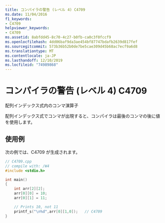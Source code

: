 ```yaml
---
title: コンパイラの警告 (レベル 4) C4709
ms.date: 11/04/2016
f1_keywords:
- C4709
helpviewer_keywords:
- C4709
ms.assetid: 8abfdd45-8c70-4c27-b0fb-ca0c3f0fccf9
ms.openlocfilehash: 4dd06baf9da3ae454bf87747bdafb2639d817fef
ms.sourcegitcommit: 573b36b52b0de7be5cae309d45b68ac7ecf9a6d8
ms.translationtype: MT
ms.contentlocale: ja-JP
ms.lasthandoff: 12/10/2019
ms.locfileid: "74989868"
---
```

# <a name="compiler-warning-level-4-c4709"></a>コンパイラの警告 (レベル 4) C4709

配列インデックス式内のコンマ演算子

配列インデックス式でコンマが出現すると、コンパイラは最後のコンマの後に値を使用します。

## <a name="example"></a>使用例

次の例では、C4709 が生成されます。

```cpp
// C4709.cpp
// compile with: /W4
#include <stdio.h>

int main()
{
    int arr[2][2];
    arr[0][0] = 10;
    arr[0][1] = 11;

    // Prints 10, not 11
    printf_s("\n%d",arr[0][1,0]);   // C4709
}
```
